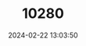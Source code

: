 ---
title: "10280"
category: "Hybomys lunaris"
draft: false
date: 2024-02-22 13:03:50
languages:
  English: ["Ruwenzori Hybomys", "Moon Striped Mouse"]
---